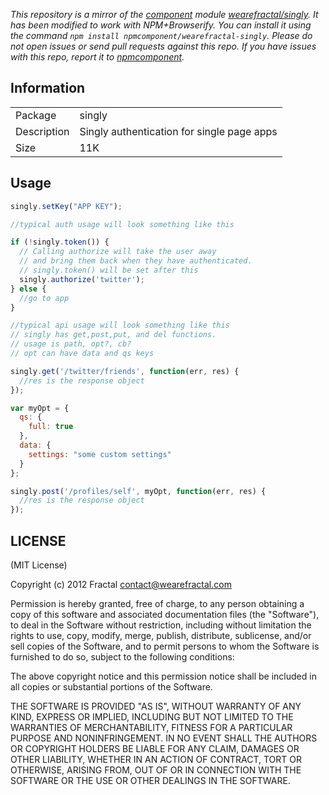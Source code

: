 *This repository is a mirror of the [component](http://component.io) module [wearefractal/singly](http://github.com/wearefractal/singly). It has been modified to work with NPM+Browserify. You can install it using the command `npm install npmcomponent/wearefractal-singly`. Please do not open issues or send pull requests against this repo. If you have issues with this repo, report it to [npmcomponent](https://github.com/airportyh/npmcomponent).*
## Information

<table>
<tr>
<td>Package</td><td>singly</td>
</tr>
<tr>
<td>Description</td>
<td>Singly authentication for single page apps</td>
</tr>
<tr>
<td>Size</td>
<td>11K</td>
</tr>
</table>

## Usage

```javascript
singly.setKey("APP KEY");

//typical auth usage will look something like this

if (!singly.token()) {
  // Calling authorize will take the user away
  // and bring them back when they have authenticated.
  // singly.token() will be set after this
  singly.authorize('twitter');
} else {
  //go to app
}
```

```javascript
//typical api usage will look something like this
// singly has get,post,put, and del functions.
// usage is path, opt?, cb?
// opt can have data and qs keys

singly.get('/twitter/friends', function(err, res) {
  //res is the response object
});

var myOpt = {
  qs: {
    full: true
  },
  data: {
    settings: "some custom settings"
  }
};

singly.post('/profiles/self', myOpt, function(err, res) {
  //res is the response object
});

```

## LICENSE

(MIT License)

Copyright (c) 2012 Fractal <contact@wearefractal.com>

Permission is hereby granted, free of charge, to any person obtaining
a copy of this software and associated documentation files (the
"Software"), to deal in the Software without restriction, including
without limitation the rights to use, copy, modify, merge, publish,
distribute, sublicense, and/or sell copies of the Software, and to
permit persons to whom the Software is furnished to do so, subject to
the following conditions:

The above copyright notice and this permission notice shall be
included in all copies or substantial portions of the Software.

THE SOFTWARE IS PROVIDED "AS IS", WITHOUT WARRANTY OF ANY KIND,
EXPRESS OR IMPLIED, INCLUDING BUT NOT LIMITED TO THE WARRANTIES OF
MERCHANTABILITY, FITNESS FOR A PARTICULAR PURPOSE AND
NONINFRINGEMENT. IN NO EVENT SHALL THE AUTHORS OR COPYRIGHT HOLDERS BE
LIABLE FOR ANY CLAIM, DAMAGES OR OTHER LIABILITY, WHETHER IN AN ACTION
OF CONTRACT, TORT OR OTHERWISE, ARISING FROM, OUT OF OR IN CONNECTION
WITH THE SOFTWARE OR THE USE OR OTHER DEALINGS IN THE SOFTWARE.
